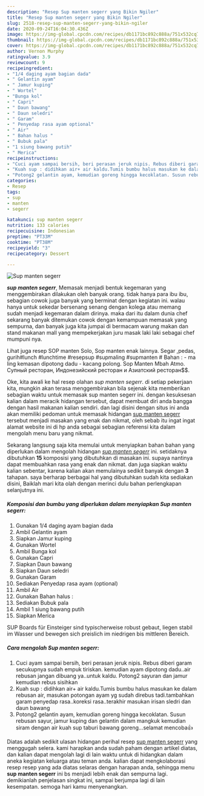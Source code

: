 ```yaml
---
description: "Resep Sup manten segerr yang Bikin Ngiler"
title: "Resep Sup manten segerr yang Bikin Ngiler"
slug: 2518-resep-sup-manten-segerr-yang-bikin-ngiler
date: 2020-09-24T16:04:30.436Z
image: https://img-global.cpcdn.com/recipes/db1171bc892c888a/751x532cq70/sup-manten-segerr-foto-resep-utama.jpg
thumbnail: https://img-global.cpcdn.com/recipes/db1171bc892c888a/751x532cq70/sup-manten-segerr-foto-resep-utama.jpg
cover: https://img-global.cpcdn.com/recipes/db1171bc892c888a/751x532cq70/sup-manten-segerr-foto-resep-utama.jpg
author: Vernon Murphy
ratingvalue: 3.9
reviewcount: 9
recipeingredient:
- "1/4 daging ayam bagian dada"
- " Gelantin ayam"
- " Jamur kuping"
- " Wortel"
- "Bunga kol"
- " Capri"
- " Daun bawang"
- " Daun seledri"
- " Garam"
- " Penyedap rasa ayam optional"
- " Air"
- " Bahan halus "
- " Bubuk pala"
- "1 siung bawang putih"
- " Merica"
recipeinstructions:
- "Cuci ayam sampai bersih, beri perasan jeruk nipis. Rebus diberi garam secukupnya sudah empuk tiriskan. kemudian ayam dipotong dadu..air rebusan jangan dibuang ya..untuk kaldu. Potong2 sayuran dan jamur kemudian rebus sisihkan"
- "Kuah sup : didihkan air+ air kaldu.Tumis bumbu halus masukan ke dalam rebusan air, masukan potongan ayam yg sudah direbus tadi.tambahkan garam penyedap rasa..koreksi rasa..terakhir masukan irisan sledri dan daun bawang"
- "Potong2 gelantin ayam, kemudian goreng hingga kecoklatan. Susun rebusan sayur, jamur kuping dan gelantin dalam mangkuk kemudian siram dengan air kuah sup taburi bawang goreng...selamat mencoba👍"
categories:
- Resep
tags:
- sup
- manten
- segerr

katakunci: sup manten segerr 
nutrition: 133 calories
recipecuisine: Indonesian
preptime: "PT33M"
cooktime: "PT38M"
recipeyield: "3"
recipecategory: Dessert

---
```



![Sup manten segerr](https://img-global.cpcdn.com/recipes/db1171bc892c888a/751x532cq70/sup-manten-segerr-foto-resep-utama.jpg)

<b><i>sup manten segerr</i></b>, Memasak menjadi bentuk kegemaran yang menggembirakan dilakukan oleh banyak orang. tidak hanya para ibu ibu, sebagian cowok juga banyak yang berminat dengan kegiatan ini. walau hanya untuk sekedar bersenang senang dengan kolega atau memang sudah menjadi kegemaran dalam dirinya. maka dari itu dalam dunia chef sekarang banyak ditemukan cowok dengan kemampuan memasak yang sempurna, dan banyak juga kita jumpai di bermacam warung makan dan stand makanan mall yang mempekerjakan juru masak laki laki sebagai chef mumpuni nya.

Lihat juga resep SOP manten Solo, Sop manten enak lainnya. Segar ,pedas, gurih#lunch #lunchtime #resepsup #supmaling #supmanten # Bahan : - ma ling kemasan dipotong dadu - kacang polong. Sop Manten Mbah Atmo. Супный ресторан, Индонезийский ресторан и Азиатский ресторан$$.

Oke, kita awali ke hal resep olahan <i>sup manten segerr</i>. di setiap pekerjaan kita, mungkin akan terasa menggembirakan bila sejenak kita memberikan sebagian waktu untuk memasak sup manten segerr ini. dengan kesuksesan kalian dalam meracik hidangan tersebut, dapat membuat diri anda bangga dengan hasil makanan kalian sendiri. dan lagi disini dengan situs ini anda akan memiliki pedoman untuk memasak hidangan <u>sup manten segerr</u> tersebut menjadi masakan yang enak dan nikmat, oleh sebab itu ingat ingat alamat website ini di hp anda sebagai sebagian referensi kita dalam mengolah menu baru yang nikmat.


Sekarang langsung saja kita memulai untuk menyiapkan bahan bahan yang diperlukan dalam mengolah hidangan <u><i>sup manten segerr</i></u> ini. setidaknya dibutuhkan <b>15</b> komposisi yang dibutuhkan di masakan ini. supaya nantinya dapat membuahkan rasa yang enak dan nikmat. dan juga siapkan waktu kalian sebentar, karena kalian akan memulainya sedikit banyak dengan <b>3</b> tahapan. saya berharap berbagai hal yang dibutuhkan sudah kita sediakan disini, Baiklah mari kita olah dengan merinci dulu bahan perlengkapan selanjutnya ini.

<!--inarticleads1-->

##### Komposisi dan bumbu yang diperlukan dalam menyiapkan Sup manten segerr:

1. Gunakan 1/4 daging ayam bagian dada
1. Ambil  Gelantin ayam
1. Siapkan  Jamur kuping
1. Gunakan  Wortel
1. Ambil Bunga kol
1. Gunakan  Capri
1. Siapkan  Daun bawang
1. Siapkan  Daun seledri
1. Gunakan  Garam
1. Sediakan  Penyedap rasa ayam (optional)
1. Ambil  Air
1. Gunakan  Bahan halus :
1. Sediakan  Bubuk pala
1. Ambil 1 siung bawang putih
1. Siapkan  Merica


SUP Boards für Einsteiger sind typischerweise robust gebaut, liegen stabil im Wasser und bewegen sich preislich im niedrigen bis mittleren Bereich. 

<!--inarticleads2-->

##### Cara mengolah Sup manten segerr:

1. Cuci ayam sampai bersih, beri perasan jeruk nipis. Rebus diberi garam secukupnya sudah empuk tiriskan. kemudian ayam dipotong dadu..air rebusan jangan dibuang ya..untuk kaldu. Potong2 sayuran dan jamur kemudian rebus sisihkan
1. Kuah sup : didihkan air+ air kaldu.Tumis bumbu halus masukan ke dalam rebusan air, masukan potongan ayam yg sudah direbus tadi.tambahkan garam penyedap rasa..koreksi rasa..terakhir masukan irisan sledri dan daun bawang
1. Potong2 gelantin ayam, kemudian goreng hingga kecoklatan. Susun rebusan sayur, jamur kuping dan gelantin dalam mangkuk kemudian siram dengan air kuah sup taburi bawang goreng...selamat mencoba👍




Diatas adalah sedikit ulasan hidangan perihal resep <u>sup manten segerr</u> yang menggugah selera. kami harapkan anda sudah paham dengan artikel diatas, dan kalian dapat mengolah lagi di lain waktu untuk di hidangkan dalam aneka kegiatan keluarga atau teman anda. kalian dapat mengkolaborasi resep resep yang ada diatas selaras dengan harapan anda, sehingga menu <b>sup manten segerr</b> ini bs menjadi lebih enak dan sempurna lagi. demikianlah penjelasan singkat ini, sampai berjumpa lagi di lain kesempatan. semoga hari kamu menyenangkan.
